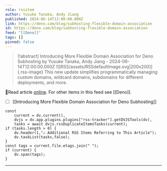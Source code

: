 ```yaml
---
role: rssitem
author: Yusuke Tanaka, Andy Jiang
published: 2024-06-14T12:00:00.000Z
link: https://deno.com/blog/subhosting-flexible-domain-association
id: https://deno.com/blog/subhosting-flexible-domain-association
feed: "[[Deno]]"
tags: []
pinned: false
---
```


> [!abstract] Introducing More Flexible Domain Association for Deno Subhosting by Yusuke Tanaka, Andy Jiang - 2024-06-14T12:00:00.000Z
> ![[RSS/assets/RSSdefaultImage.svg|200x200]]{.rss-image}
> This new update simplifies programmatically managing custom domains, wildcard domains, subdomains for different deployments, and more.

🔗Read article [online](https://deno.com/blog/subhosting-flexible-domain-association). For other items in this feed see [[Deno]].

- [ ] [[Introducing More Flexible Domain Association for Deno Subhosting]]

~~~dataviewjs
const
    current = dv.current(),
	dvjs = dv.app.plugins.plugins["rss-tracker"].getDVJSTools(dv),
	tasks = await dvjs.rssDuplicateItemsTasks(current);
if (tasks.length > 0) {
	dv.header(1,"⚠ Additional RSS Items Referring to This Article");
    dv.taskList(tasks,false);
}
const tags = current.file.etags.join(" ");
if (current) {
	dv.span(tags);
}
~~~

- - -
